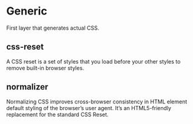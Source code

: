 # Generic
First layer that generates actual CSS.

## css-reset
A CSS reset is a set of styles that you load before your other styles to remove built-in browser styles.

## normalizer
Normalizing CSS improves cross-browser consistency in HTML element default styling of the browser’s user agent. It’s an HTML5-friendly replacement for the standard CSS Reset.